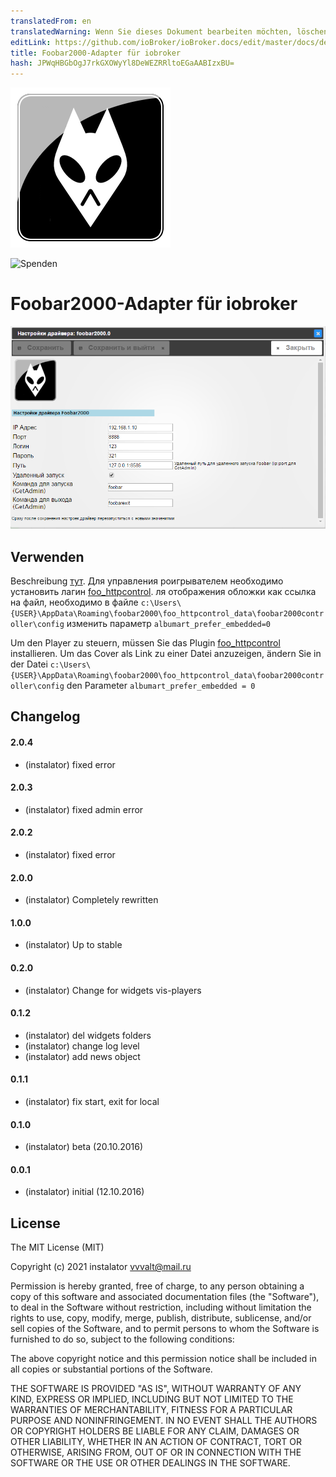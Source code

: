 ```yaml
---
translatedFrom: en
translatedWarning: Wenn Sie dieses Dokument bearbeiten möchten, löschen Sie bitte das Feld "translationsFrom". Andernfalls wird dieses Dokument automatisch erneut übersetzt
editLink: https://github.com/ioBroker/ioBroker.docs/edit/master/docs/de/adapterref/iobroker.foobar2000/README.md
title: Foobar2000-Adapter für iobroker
hash: JPWqHBGbOgJ7rkGXOWyYl8DeWEZRRltoEGaAABIzxBU=
---
```

![Logo](../../../en/adapterref/iobroker.foobar2000/admin/foobar2000.png)

![Spenden](https://img.shields.io/badge/Donate-PayPal-green.svg)

# Foobar2000-Adapter für iobroker
![Admin-Einstellungen.](../../../en/adapterref/iobroker.foobar2000/admin/admin.png)

## Verwenden
Beschreibung [тут](http://blog.instalator.ru/archives/541).
Для управления роигрывателем необходимо установить лагин [foo_httpcontrol](https://bitbucket.org/oblikoamorale/foo_httpcontrol/downloads/).
ля отображения обложки как ссылка на файл, необходимо в файле ```c:\Users\{USER}\AppData\Roaming\foobar2000\foo_httpcontrol_data\foobar2000controller\config``` изменить параметр ```albumart_prefer_embedded=0```

Um den Player zu steuern, müssen Sie das Plugin [foo_httpcontrol](https://bitbucket.org/oblikoamorale/foo_httpcontrol/downloads/) installieren.
Um das Cover als Link zu einer Datei anzuzeigen, ändern Sie in der Datei ```c:\Users\{USER}\AppData\Roaming\foobar2000\foo_httpcontrol_data\foobar2000controller\config``` den Parameter ```albumart_prefer_embedded = 0```

## Changelog

#### 2.0.4
* (instalator) fixed error

#### 2.0.3
* (instalator) fixed admin error

#### 2.0.2
* (instalator) fixed error

#### 2.0.0
* (instalator) Completely rewritten

#### 1.0.0
* (instalator) Up to stable

#### 0.2.0
* (instalator) Change for widgets vis-players

#### 0.1.2
* (instalator) del widgets folders
* (instalator) change log level
* (instalator) add news object

#### 0.1.1
* (instalator) fix start, exit for local

#### 0.1.0
* (instalator) beta (20.10.2016)

#### 0.0.1
* (instalator) initial (12.10.2016)

## License
The MIT License (MIT)

Copyright (c) 2021 instalator <vvvalt@mail.ru>

Permission is hereby granted, free of charge, to any person obtaining a copy
of this software and associated documentation files (the "Software"), to deal
in the Software without restriction, including without limitation the rights
to use, copy, modify, merge, publish, distribute, sublicense, and/or sell
copies of the Software, and to permit persons to whom the Software is
furnished to do so, subject to the following conditions:

The above copyright notice and this permission notice shall be included in all
copies or substantial portions of the Software.

THE SOFTWARE IS PROVIDED "AS IS", WITHOUT WARRANTY OF ANY KIND, EXPRESS OR
IMPLIED, INCLUDING BUT NOT LIMITED TO THE WARRANTIES OF MERCHANTABILITY,
FITNESS FOR A PARTICULAR PURPOSE AND NONINFRINGEMENT. IN NO EVENT SHALL THE
AUTHORS OR COPYRIGHT HOLDERS BE LIABLE FOR ANY CLAIM, DAMAGES OR OTHER
LIABILITY, WHETHER IN AN ACTION OF CONTRACT, TORT OR OTHERWISE, ARISING FROM,
OUT OF OR IN CONNECTION WITH THE SOFTWARE OR THE USE OR OTHER DEALINGS IN THE
SOFTWARE.